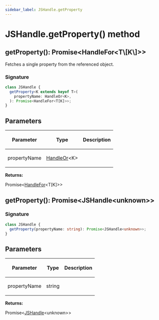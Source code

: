 ```yaml
---
sidebar_label: JSHandle.getProperty
---
```


# JSHandle.getProperty() method

<h2 id="overload-1">getProperty(): Promise&lt;HandleFor&lt;T\[K\]&gt;&gt;</h2>

Fetches a single property from the referenced object.

### Signature

```typescript
class JSHandle {
  getProperty<K extends keyof T>(
    propertyName: HandleOr<K>,
  ): Promise<HandleFor<T[K]>>;
}
```

## Parameters

<table><thead><tr><th>

Parameter

</th><th>

Type

</th><th>

Description

</th></tr></thead>
<tbody><tr><td>

propertyName

</td><td>

[HandleOr](./puppeteer.handleor.md)&lt;K&gt;

</td><td>

</td></tr>
</tbody></table>

**Returns:**

Promise&lt;[HandleFor](./puppeteer.handlefor.md)&lt;T\[K\]&gt;&gt;

<h2 id="overload-2">getProperty(): Promise&lt;JSHandle&lt;unknown&gt;&gt;</h2>

### Signature

```typescript
class JSHandle {
  getProperty(propertyName: string): Promise<JSHandle<unknown>>;
}
```

## Parameters

<table><thead><tr><th>

Parameter

</th><th>

Type

</th><th>

Description

</th></tr></thead>
<tbody><tr><td>

propertyName

</td><td>

string

</td><td>

</td></tr>
</tbody></table>

**Returns:**

Promise&lt;[JSHandle](./puppeteer.jshandle.md)&lt;unknown&gt;&gt;
